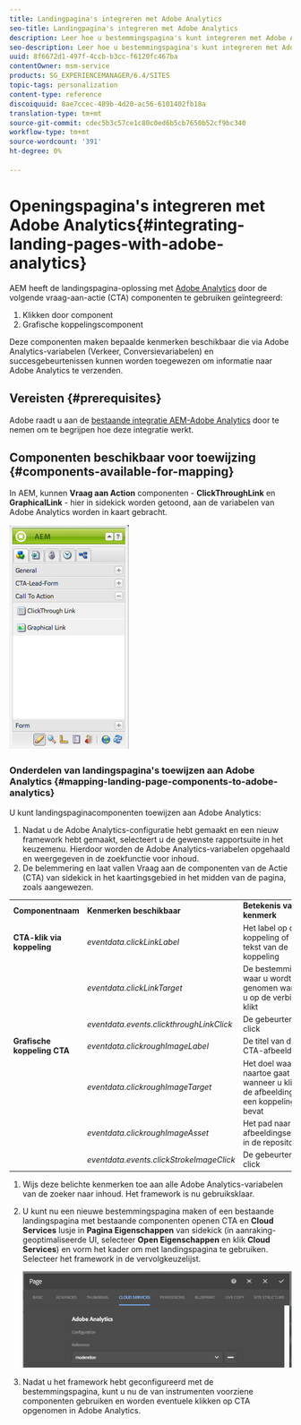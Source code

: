 ```yaml
---
title: Landingpagina's integreren met Adobe Analytics
seo-title: Landingpagina's integreren met Adobe Analytics
description: Leer hoe u bestemmingspagina's kunt integreren met Adobe Analytics.
seo-description: Leer hoe u bestemmingspagina's kunt integreren met Adobe Analytics.
uuid: 8f6672d1-497f-4ccb-b3cc-f6120fc467ba
contentOwner: msm-service
products: SG_EXPERIENCEMANAGER/6.4/SITES
topic-tags: personalization
content-type: reference
discoiquuid: 8ae7ccec-489b-4d20-ac56-6101402fb18a
translation-type: tm+mt
source-git-commit: cdec5b3c57ce1c80c0ed6b5cb7650b52cf9bc340
workflow-type: tm+mt
source-wordcount: '391'
ht-degree: 0%

---
```



# Openingspagina&#39;s integreren met Adobe Analytics{#integrating-landing-pages-with-adobe-analytics}

AEM heeft de landingspagina-oplossing met [Adobe Analytics](https://www.omniture.com/en/products/analytics/sitecatalyst) door de volgende vraag-aan-actie (CTA) componenten te gebruiken geïntegreerd:

1. Klikken door component
1. Grafische koppelingscomponent

Deze componenten maken bepaalde kenmerken beschikbaar die via Adobe Analytics-variabelen (Verkeer, Conversievariabelen) en succesgebeurtenissen kunnen worden toegewezen om informatie naar Adobe Analytics te verzenden.

## Vereisten {#prerequisites}

Adobe raadt u aan de [bestaande integratie AEM-Adobe Analytics](/help/sites-administering/adobeanalytics.md) door te nemen om te begrijpen hoe deze integratie werkt.

## Componenten beschikbaar voor toewijzing {#components-available-for-mapping}

In AEM, kunnen **Vraag aan Action** componenten - **ClickThroughLink** en **GraphicalLink** - hier in sidekick worden getoond, aan de variabelen van Adobe Analytics worden in kaart gebracht.

![chlimage_1-21](assets/chlimage_1-21.jpeg)

### Onderdelen van landingspagina&#39;s toewijzen aan Adobe Analytics {#mapping-landing-page-components-to-adobe-analytics}

U kunt landingspaginacomponenten toewijzen aan Adobe Analytics:

1. Nadat u de Adobe Analytics-configuratie hebt gemaakt en een nieuw framework hebt gemaakt, selecteert u de gewenste rapportsuite in het keuzemenu. Hierdoor worden de Adobe Analytics-variabelen opgehaald en weergegeven in de zoekfunctie voor inhoud.
1. De belemmering en laat vallen Vraag aan de componenten van de Actie (CTA) van sidekick in het kaartingsgebied in het midden van de pagina, zoals aangewezen.

<table> 
 <tbody>
  <tr>
   <td><strong>Componentnaam</strong></td> 
   <td><strong>Kenmerken beschikbaar</strong></td> 
   <td><strong>Betekenis van kenmerk</strong></td> 
  </tr>
  <tr>
   <td><strong>CTA-klik via koppeling</strong></td> 
   <td><i>eventdata.clickLinkLabel</i> <br /> </td> 
   <td>Het label op de koppeling of de tekst van de koppeling </td> 
  </tr>
  <tr>
   <td><br type="_moz" /> </td> 
   <td><i>eventdata.clickLinkTarget</i> <br /> </td> 
   <td>De bestemming waar u wordt genomen wanneer u op de verbinding klikt </td> 
  </tr>
  <tr>
   <td><br type="_moz" /> </td> 
   <td><i>eventdata.events.clickthroughLinkClick</i> <br /> </td> 
   <td>De gebeurtenis click </td> 
  </tr>
  <tr>
   <td><strong>Grafische koppeling CTA</strong></td> 
   <td><i>eventdata.clickroughImageLabel</i> <br /> </td> 
   <td>De titel van de CTA-afbeelding </td> 
  </tr>
  <tr>
   <td><br type="_moz" /> </td> 
   <td><i>eventdata.clickroughImageTarget</i> <br /> </td> 
   <td>Het doel waar u naartoe gaat wanneer u klikt op de afbeelding die een koppeling bevat</td> 
  </tr>
  <tr>
   <td><br type="_moz" /> </td> 
   <td><i>eventdata.clickroughImageAsset</i> <br /> </td> 
   <td>Het pad naar het afbeeldingselement in de repository </td> 
  </tr>
  <tr>
   <td><br type="_moz" /> </td> 
   <td><i>eventdata.events.clickStrokeImageClick</i> <br /> </td> 
   <td>De gebeurtenis click</td> 
  </tr>
 </tbody>
</table>

1. Wijs deze belichte kenmerken toe aan alle Adobe Analytics-variabelen van de zoeker naar inhoud. Het framework is nu gebruiksklaar.
1. U kunt nu een nieuwe bestemmingspagina maken of een bestaande landingspagina met bestaande componenten openen CTA en **Cloud Services** lusje in **Pagina Eigenschappen** van sidekick (in aanraking-geoptimaliseerde UI, selecteer **Open Eigenschappen** en klik **Cloud Services**) en vorm het kader om met landingspagina te gebruiken. Selecteer het framework in de vervolgkeuzelijst.

   ![chlimage_1-25](assets/chlimage_1-25.png)

1. Nadat u het framework hebt geconfigureerd met de bestemmingspagina, kunt u nu de van instrumenten voorziene componenten gebruiken en worden eventuele klikken op CTA opgenomen in Adobe Analytics.

